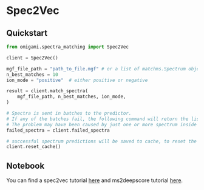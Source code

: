 # Spec2Vec
## Quickstart

```python
from omigami.spectra_matching import Spec2Vec

client = Spec2Vec()

mgf_file_path = "path_to_file.mgf" # or a list of matchms.Spectrum objects
n_best_matches = 10
ion_mode = "positive"  # either positive or negative

result = client.match_spectra(
    mgf_file_path, n_best_matches, ion_mode,
)

# Spectra is sent in batches to the predictor. 
# If any of the batches fail, the following command will return the list of spectra in the failed batch. 
# The problem may have been caused by just one or more spectrum inside the failed batch.
failed_spectra = client.failed_spectra

# successful spectrum predictions will be saved to cache, to reset the cache use:
client.reset_cache()
```


## Notebook
You can find a spec2vec tutorial [here](https://github.com/omigami/omigami/blob/master/notebooks/spec2vec/tutorial.ipynb) and ms2deepscore tutorial [here](https://github.com/omigami/omigami/blob/master/notebooks/ms2deepscore/tutorial.ipynb).
